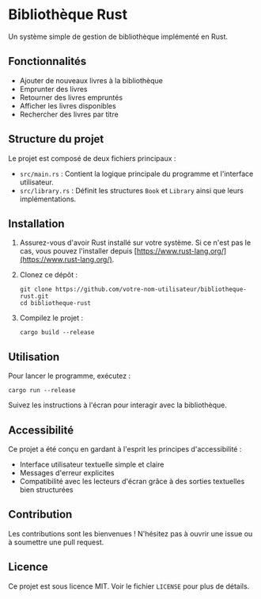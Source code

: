 # Bibliothèque Rust

Un système simple de gestion de bibliothèque implémenté en Rust.

## Fonctionnalités

- Ajouter de nouveaux livres à la bibliothèque
- Emprunter des livres
- Retourner des livres empruntés
- Afficher les livres disponibles
- Rechercher des livres par titre

## Structure du projet

Le projet est composé de deux fichiers principaux :

- `src/main.rs` : Contient la logique principale du programme et l'interface utilisateur.
- `src/library.rs` : Définit les structures `Book` et `Library` ainsi que leurs implémentations.

## Installation

1. Assurez-vous d'avoir Rust installé sur votre système. Si ce n'est pas le cas, vous pouvez l'installer depuis [https://www.rust-lang.org/](https://www.rust-lang.org/).

2. Clonez ce dépôt :
   ```
   git clone https://github.com/votre-nom-utilisateur/bibliotheque-rust.git
   cd bibliotheque-rust
   ```

3. Compilez le projet :
   ```
   cargo build --release
   ```

## Utilisation

Pour lancer le programme, exécutez :
   ```
   cargo run --release
   ```

Suivez les instructions à l'écran pour interagir avec la bibliothèque.

## Accessibilité

Ce projet a été conçu en gardant à l'esprit les principes d'accessibilité :

- Interface utilisateur textuelle simple et claire
- Messages d'erreur explicites
- Compatibilité avec les lecteurs d'écran grâce à des sorties textuelles bien structurées

## Contribution

Les contributions sont les bienvenues ! N'hésitez pas à ouvrir une issue ou à soumettre une pull request.

## Licence

Ce projet est sous licence MIT. Voir le fichier `LICENSE` pour plus de détails.
